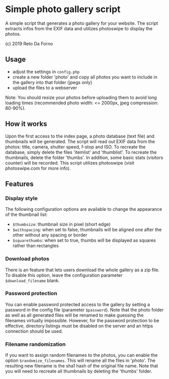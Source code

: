 # Simple photo gallery script

A simple script that generates a photo gallery for your website. The script extracts infos from the EXIF data and utilizes photoswipe to display the photos.

(c) 2019 Reto Da Forno

## Usage
- adjust the settings in `config.php`  
- create a new folder 'photo' and copy all photos you want to include in the gallery into that folder (jpegs only)  
- upload the files to a webserver  

Note: You should resize your photos before uploading them to avoid long loading times (recommended photo width: <= 2000px, jpeg compression: 80-90%).

## How it works
Upon the first access to the index page, a photo database (text file) and thumbnails will be generated. The script will read out EXIF data from the photos: title, camera, shutter speed, f-stop and ISO. To recreate the database, simply delete the files 'itemlist' and 'thumblist'. To recreate the thumbnails, delete the folder 'thumbs'.
In addition, some basic stats (visitors counter) will be recorded.
This script utilizes photoswipe (visit photoswipe.com for more info).

## Features

### Display style
The following configuration options are available to change the appearance of the thumbnail list:
- `$thumbsize`: thumbnail size in pixel (short edge)
- `$withspacing`: when set to false, thumbnails will be aligned one after the other without any spacing or border
- `$squarethumbs`: when set to true, thumbs will be displayed as squares rather than rectangles

### Download photos
There is an feature that lets users download the whole gallery as a zip file. To disable this option, leave the configuration parameter `$download_filename` blank.

### Password protection
You can enable password protected access to the gallery by setting a password in the config file (parameter `$password`). Note that the photo folder as well as all generated files will be renamed to make guessing the filenames virtually impossible. However, for the password protection to be effective, directory listings must be disabled on the server and an https connection should be used.

### Filename randomization
If you want to assign random filenames to the photos, you can enable the option `$randomize_filenames`. This will rename all the files in 'photo'. The resulting new filename is the sha1 hash of the original file name. Note that you will need to recreate all thumbnails by deleting the 'thumbs' folder.
